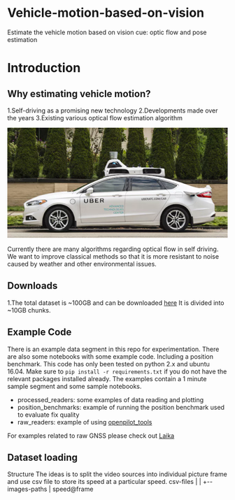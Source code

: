 # Vehicle-motion-based-on-vision
Estimate the vehicle motion based on vision cue: optic flow and pose estimation 

# Introduction
## Why estimating vehicle motion?

1.Self-driving as a promising new technology
2.Developments made over the years 
3.Existing various optical flow estimation algorithm

<img src="Images/car.png"> 


Currently there are many algorithms regarding optical flow in self driving.
We want to improve classical methods so that it is more resistant to noise caused by weather and other environmental issues.


## Downloads
1.The total dataset is ~100GB and can be downloaded [here](http://academictorrents.com/details/65a2fbc964078aff62076ff4e103f18b951c5ddb) It is divided into ~10GB chunks.

## Example Code
There is an example data segment in this repo for experimentation. There are also some notebooks with some example code. Including a position benchmark. This code has only been tested on python 2.x and ubuntu 16.04. Make sure to `pip install -r requirements.txt` if you do not have the relevant packages installed already.
The examples contain a 1 minute sample segment and some sample notebooks.
* processed_readers: some examples of data reading and plotting
* position_benchmarks: example of running the position benchmark used to evaluate fix quality
* raw_readers: example of using [openpilot_tools](https://github.com/commaai/openpilot-tools)

For examples related to raw GNSS please check out [Laika](https://github.com/commaai/laika)

## Dataset loading 
Structure
The ideas is to split the video sources into individual picture frame and use csv file to store its speed at a particular speed. 
csv-files
|
|
+-- images-paths
    |
    speed@frame
        


